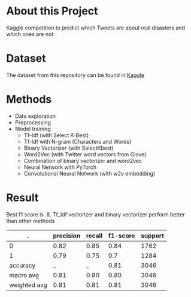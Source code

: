 # About this Project
Kaggle competition to predict which Tweets are about real disasters and which ones are not

# Dataset
The dataset from this repository can be found in [Kaggle](https://www.kaggle.com/c/nlp-getting-started)
# Methods
* Data exploration
* Preprocessing
* Model training
  * Tf-Idf (with Select K-Best)
  * Tf-Idf with N-gram (Characters and Words)
  * Binary Vectorizer (with SelectKbest)
  * Word2Vec (with Twitter word vectors from Glove)
  * Combination of binary vectorizer and word2vec
  * Neural Network with PyTorch
  * Convolutional Neural Network (with w2v embedding)

# Result
Best f1 score is .8. Tf_Idf vectorizer and binary vectorizer perform better than other methods
 
. | precision | recall | f1-score | support
------------ | ------------- | ------------- | ------------- | ------------- 
0 | 0.82 | 0.85 | 0.84 | 1762
1 | 0.79 | 0.75 | 0.7 | 1284
accuracy | _ | _ | 0.81 | 3046
macro avg | 0.81 | 0.80 | 0.80 | 3046
weighted avg | 0.81 | 0.81 | 0.81 | 3046
